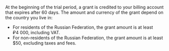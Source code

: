 At the beginning of the trial period, a grant is credited to your billing account that expires after 60 days. The amount and currency of the grant depend on the country you live in:

- For residents of the Russian Federation, the grant amount is at least ₽4&nbsp;000, including VAT.
- For non-residents of the Russian Federation, the grant amount is at least $50, excluding taxes and fees.

